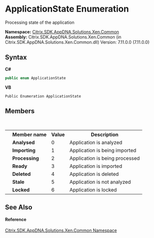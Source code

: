 # ApplicationState Enumeration
 

Processing state of the application

**Namespace:**&nbsp;[Citrix.SDK.AppDNA.Solutions.Xen.Common](013dc694-c357-448d-ed5a-b5c48a7f6852.md)<br />**Assembly:**&nbsp;Citrix.SDK.AppDNA.Solutions.Xen.Common (in Citrix.SDK.AppDNA.Solutions.Xen.Common.dll) Version: 7.11.0.0 (7.11.0.0)

## Syntax

**C#**
```csharp
public enum ApplicationState
```

**VB**
```vbnet
Public Enumeration ApplicationState
```


## Members
&nbsp;<table><tr><th></th><th>Member name</th><th>Value</th><th>Description</th></tr><tr><td /><td target="F:Citrix.SDK.AppDNA.Solutions.Xen.Common.ApplicationState.Analysed">**Analysed**</td><td>0</td><td>Application is analyzed</td></tr><tr><td /><td target="F:Citrix.SDK.AppDNA.Solutions.Xen.Common.ApplicationState.Importing">**Importing**</td><td>1</td><td>Application is being imported</td></tr><tr><td /><td target="F:Citrix.SDK.AppDNA.Solutions.Xen.Common.ApplicationState.Processing">**Processing**</td><td>2</td><td>Application is being processed</td></tr><tr><td /><td target="F:Citrix.SDK.AppDNA.Solutions.Xen.Common.ApplicationState.Ready">**Ready**</td><td>3</td><td>Application is imported</td></tr><tr><td /><td target="F:Citrix.SDK.AppDNA.Solutions.Xen.Common.ApplicationState.Deleted">**Deleted**</td><td>4</td><td>Application is deleted</td></tr><tr><td /><td target="F:Citrix.SDK.AppDNA.Solutions.Xen.Common.ApplicationState.Stale">**Stale**</td><td>5</td><td>Application is not analyzed</td></tr><tr><td /><td target="F:Citrix.SDK.AppDNA.Solutions.Xen.Common.ApplicationState.Locked">**Locked**</td><td>6</td><td>Application is locked</td></tr></table>

## See Also


#### Reference
<a href="013dc694-c357-448d-ed5a-b5c48a7f6852">Citrix.SDK.AppDNA.Solutions.Xen.Common Namespace</a><br />